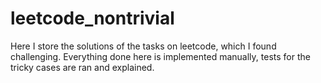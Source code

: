 # leetcode_nontrivial
Here I store the solutions of the tasks on leetcode, which I found challenging. Everything done here is implemented manually, tests for the tricky cases are ran and explained.
